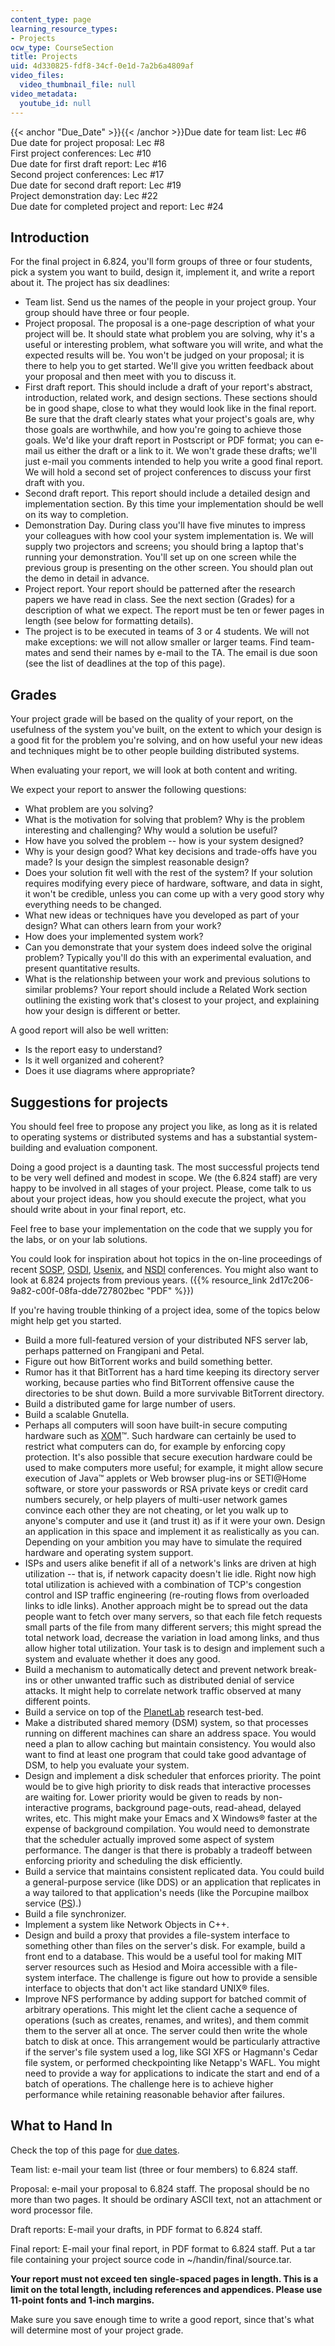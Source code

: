 ```yaml
---
content_type: page
learning_resource_types:
- Projects
ocw_type: CourseSection
title: Projects
uid: 4d330825-fdf8-34cf-0e1d-7a2b6a4809af
video_files:
  video_thumbnail_file: null
video_metadata:
  youtube_id: null
---
```


{{< anchor "Due_Date" >}}{{< /anchor >}}Due date for team list: Lec #6  
Due date for project proposal: Lec #8  
First project conferences: Lec #10  
Due date for first draft report: Lec #16  
Second project conferences: Lec #17  
Due date for second draft report: Lec #19  
Project demonstration day: Lec #22  
Due date for completed project and report: Lec #24

Introduction
------------

For the final project in 6.824, you'll form groups of three or four students, pick a system you want to build, design it, implement it, and write a report about it. The project has six deadlines:

*   Team list. Send us the names of the people in your project group. Your group should have three or four people.
*   Project proposal. The proposal is a one-page description of what your project will be. It should state what problem you are solving, why it's a useful or interesting problem, what software you will write, and what the expected results will be. You won't be judged on your proposal; it is there to help you to get started. We'll give you written feedback about your proposal and then meet with you to discuss it.
*   First draft report. This should include a draft of your report's abstract, introduction, related work, and design sections. These sections should be in good shape, close to what they would look like in the final report. Be sure that the draft clearly states what your project's goals are, why those goals are worthwhile, and how you're going to achieve those goals. We'd like your draft report in Postscript or PDF format; you can e-mail us either the draft or a link to it. We won't grade these drafts; we'll just e-mail you comments intended to help you write a good final report. We will hold a second set of project conferences to discuss your first draft with you.
*   Second draft report. This report should include a detailed design and implementation section. By this time your implementation should be well on its way to completion.
*   Demonstration Day. During class you'll have five minutes to impress your colleagues with how cool your system implementation is. We will supply two projectors and screens; you should bring a laptop that's running your demonstration. You'll set up on one screen while the previous group is presenting on the other screen. You should plan out the demo in detail in advance.
*   Project report. Your report should be patterned after the research papers we have read in class. See the next section (Grades) for a description of what we expect. The report must be ten or fewer pages in length (see below for formatting details).
*   The project is to be executed in teams of 3 or 4 students. We will not make exceptions: we will not allow smaller or larger teams. Find team-mates and send their names by e-mail to the TA. The email is due soon (see the list of deadlines at the top of this page).

Grades
------

Your project grade will be based on the quality of your report, on the usefulness of the system you've built, on the extent to which your design is a good fit for the problem you're solving, and on how useful your new ideas and techniques might be to other people building distributed systems.

When evaluating your report, we will look at both content and writing.

We expect your report to answer the following questions:

*   What problem are you solving?
*   What is the motivation for solving that problem? Why is the problem interesting and challenging? Why would a solution be useful?
*   How have you solved the problem -- how is your system designed?
*   Why is your design good? What key decisions and trade-offs have you made? Is your design the simplest reasonable design?
*   Does your solution fit well with the rest of the system? If your solution requires modifying every piece of hardware, software, and data in sight, it won't be credible, unless you can come up with a very good story why everything needs to be changed.
*   What new ideas or techniques have you developed as part of your design? What can others learn from your work?
*   How does your implemented system work?
*   Can you demonstrate that your system does indeed solve the original problem? Typically you'll do this with an experimental evaluation, and present quantitative results.
*   What is the relationship between your work and previous solutions to similar problems? Your report should include a Related Work section outlining the existing work that's closest to your project, and explaining how your design is different or better.

A good report will also be well written:

*   Is the report easy to understand?
*   Is it well organized and coherent?
*   Does it use diagrams where appropriate?

Suggestions for projects
------------------------

You should feel free to propose any project you like, as long as it is related to operating systems or distributed systems and has a substantial system-building and evaluation component.

Doing a good project is a daunting task. The most successful projects tend to be very well defined and modest in scope. We (the 6.824 staff) are very happy to be involved in all stages of your project. Please, come talk to us about your project ideas, how you should execute the project, what you should write about in your final report, etc.

Feel free to base your implementation on the code that we supply you for the labs, or on your lab solutions.

You could look for inspiration about hot topics in the on-line proceedings of recent [SOSP](http://www.cs.rochester.edu/meetings/sosp2003/), [OSDI](http://www.usenix.org/events/osdi04/), [Usenix](http://www.usenix.org/events/usenix04/), and [NSDI](http://www.usenix.org/events/nsdi04/) conferences. You might also want to look at 6.824 projects from previous years. ({{% resource_link 2d17c206-9a82-c00f-08fa-dde727802bec "PDF" %}})

If you're having trouble thinking of a project idea, some of the topics below might help get you started.

*   Build a more full-featured version of your distributed NFS server lab, perhaps patterned on Frangipani and Petal.
*   Figure out how BitTorrent works and build something better.
*   Rumor has it that BitTorrent has a hard time keeping its directory server working, because parties who find BitTorrent offensive cause the directories to be shut down. Build a more survivable BitTorrent directory.
*   Build a distributed game for large number of users.
*   Build a scalable Gnutella.
*   Perhaps all computers will soon have built-in secure computing hardware such as [XOM](http://www.xom.nu/)™. Such hardware can certainly be used to restrict what computers can do, for example by enforcing copy protection. It's also possible that secure execution hardware could be used to make computers more useful; for example, it might allow secure execution of Java™ applets or Web browser plug-ins or SETI@Home software, or store your passwords or RSA private keys or credit card numbers securely, or help players of multi-user network games convince each other they are not cheating, or let you walk up to anyone's computer and use it (and trust it) as if it were your own. Design an application in this space and implement it as realistically as you can. Depending on your ambition you may have to simulate the required hardware and operating system support.
*   ISPs and users alike benefit if all of a network's links are driven at high utilization -- that is, if network capacity doesn't lie idle. Right now high total utilization is achieved with a combination of TCP's congestion control and ISP traffic engineering (re-routing flows from overloaded links to idle links). Another approach might be to spread out the data people want to fetch over many servers, so that each file fetch requests small parts of the file from many different servers; this might spread the total network load, decrease the variation in load among links, and thus allow higher total utilization. Your task is to design and implement such a system and evaluate whether it does any good.
*   Build a mechanism to automatically detect and prevent network break-ins or other unwanted traffic such as distributed denial of service attacks. It might help to correlate network traffic observed at many different points.
*   Build a service on top of the [PlanetLab](http://www.planet-lab.org/) research test-bed.
*   Make a distributed shared memory (DSM) system, so that processes running on different machines can share an address space. You would need a plan to allow caching but maintain consistency. You would also want to find at least one program that could take good advantage of DSM, to help you evaluate your system.
*   Design and implement a disk scheduler that enforces priority. The point would be to give high priority to disk reads that interactive processes are waiting for. Lower priority would be given to reads by non-interactive programs, background page-outs, read-ahead, delayed writes, etc. This might make your Emacs and X Windows® faster at the expense of background compilation. You would need to demonstrate that the scheduler actually improved some aspect of system performance. The danger is that there is probably a tradeoff between enforcing priority and scheduling the disk efficiently.
*   Build a service that maintains consistent replicated data. You could build a general-purpose service (like DDS) or an application that replicates in a way tailored to that application's needs (like the Porcupine mailbox service ([PS](http://www.cs.washington.edu/homes/bershad/Papers/sosp.ps)).)
*   Build a file synchronizer.
*   Implement a system like Network Objects in C++.
*   Design and build a proxy that provides a file-system interface to something other than files on the server's disk. For example, build a front end to a database. This would be a useful tool for making MIT server resources such as Hesiod and Moira accessible with a file-system interface. The challenge is figure out how to provide a sensible interface to objects that don't act like standard UNIX® files.
*   Improve NFS performance by adding support for batched commit of arbitrary operations. This might let the client cache a sequence of operations (such as creates, renames, and writes), and them commit them to the server all at once. The server could then write the whole batch to disk at once. This arrangement would be particularly attractive if the server's file system used a log, like SGI XFS or Hagmann's Cedar file system, or performed checkpointing like Netapp's WAFL. You might need to provide a way for applications to indicate the start and end of a batch of operations. The challenge here is to achieve higher performance while retaining reasonable behavior after failures.

What to Hand In
---------------

Check the top of this page for [due dates](#Due_Date).

Team list: e-mail your team list (three or four members) to 6.824 staff.

Proposal: e-mail your proposal to 6.824 staff. The proposal should be no more than two pages. It should be ordinary ASCII text, not an attachment or word processor file.

Draft reports: E-mail your drafts, in PDF format to 6.824 staff.

Final report: E-mail your final report, in PDF format to 6.824 staff. Put a tar file containing your project source code in ~/handin/final/source.tar.

**Your report must not exceed ten single-spaced pages in length. This is a limit on the total length, including references and appendices. Please use 11-point fonts and 1-inch margins.**

Make sure you save enough time to write a good report, since that's what will determine most of your project grade.